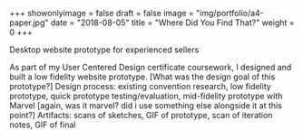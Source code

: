 +++
showonlyimage = false
draft = false
image = "img/portfolio/a4-paper.jpg"
date = "2018-08-05"
title = "Where Did You Find That?"
weight = 0
+++

Desktop website prototype for experienced sellers

<!--more-->
As part of my User Centered Design certificate coursework, I designed and built a low fidelity website prototype. [What was the design goal of this prototype?]
    Design process: existing convention research, low fidelity prototype, quick prototype testing/evaluation, mid-fidelity prototype with Marvel [again, was it marvel? did i use something else alongside it at this point?]
    Artifacts: scans of sketches, GIF of prototype, scan of iteration notes, GIF of final
